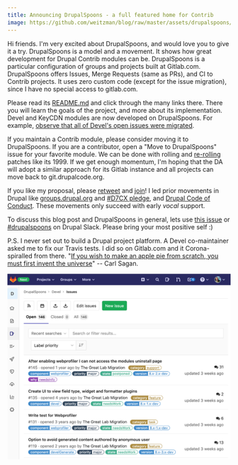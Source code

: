 ```yaml
---
title: Announcing DrupalSpoons - a full featured home for Contrib
image: https://github.com/weitzman/blog/raw/master/assets/drupalspoons/devel_issues.png 
---
```


Hi friends. I'm very excited about DrupalSpoons, and would love you to give it a try. DrupalSpoons is a model and a movement. It shows how great development for Drupal Contrib modules can be. DrupalSpoons is a particular configuration of groups and projects built at Gitlab.com. DrupalSpoons offers Issues, Merge Requests (same as PRs), and CI to Contrib projects. It uses zero custom code (except for the issue migration), since I have no special access to gitlab.com.

Please read its [README.md](https://gitlab.com/drupalspoons/webmasters/-/blob/master/) and click through the many links there. There you will learn the goals of the project, and more about its implementation. Devel and KeyCDN modules are now developed on DrupalSpoons. For example, [observe that all of Devel's open issues were migrated](https://gitlab.com/drupalspoons/devel/-/issues).

If you maintain a Contrib module, please consider moving it to DrupalSpoons. If you are a contributor, open a "Move to DrupalSpoons" issue for your favorite module. We can be done with rolling and [re-rolling](https://weitzman.github.io/blog/code-syntax) patches like its 1999. If we get enough momentum, I'm hoping that the DA will adopt a similar approach for its Gitlab instance and all projects can move back to git.drupalcode.org.

If you like my proposal, please [retweet](https://twitter.com/weitzman/status/1262775567386136577?s=20) and [join](https://gitlab.com/drupalspoons/webmasters/-/blob/master/docs/onboarding_user.md)! I led prior movements in Drupal like [groups.drupal.org](https://www.drupal.org/forum/general/news-and-announcements/2007-01-03/groupsdrupalorg-launches-on-drupal-5) and [#D7CX pledge](https://web.archive.org/web/20140726220349/http://cyrve.com/d7cx), and [Drupal Code of Conduct](https://groups.drupal.org/dcoc). These movements only succeed with early _vocal_ support.

To discuss this blog post and DrupalSpoons in general, lets use [this issue](https://gitlab.com/drupalspoons/webmasters/-/issues/23) or [#drupalspoons](https://drupal.slack.com/archives/C013MP4UKC0) on Drupal Slack. Please bring your most positive self :)

P.S. I never set out to build a Drupal project platform. A Devel co-maintainer asked me to fix our Travis tests. I did so on Gitlab.com and it Corona-spiralled from there. "[If you wish to make an apple pie from scratch, you must first invent the universe](https://youtu.be/7s664NsLeFM)" -- Carl Sagan.

![Devel issue list](https://github.com/weitzman/blog/raw/master/assets/drupalspoons/devel_issues.png)